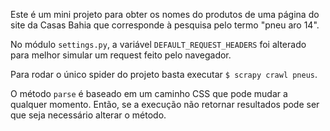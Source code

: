 Este é um mini projeto para obter os nomes do produtos de uma página do site da Casas Bahia que corresponde à pesquisa pelo termo "pneu aro 14".

No módulo `settings.py`, a variável `DEFAULT_REQUEST_HEADERS` foi alterado para melhor simular um request feito pelo navegador.

Para rodar o único spider do projeto basta executar `$ scrapy crawl pneus`.

O método `parse` é baseado em um caminho CSS que pode mudar a qualquer momento. Então, se a execução não retornar resultados pode ser que seja necessário alterar o método.